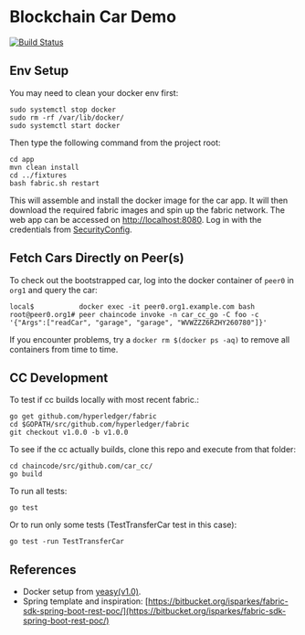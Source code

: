 # Blockchain Car Demo

[![Build Status](https://travis-ci.org/EGabb/Car-Trading-Blockchain.svg?branch=master)](https://travis-ci.org/EGabb/Car-Trading-Blockchain)

## Env Setup
You may need to clean your docker env first:
```
sudo systemctl stop docker
sudo rm -rf /var/lib/docker/
sudo systemctl start docker
```

Then type the following command from the project root:
```
cd app
mvn clean install
cd ../fixtures
bash fabric.sh restart
```

This will assemble and install the docker image for the car app. It will then download the required fabric images and spin up the fabric network. The web app can be accessed on [http://localhost:8080](http://localhost:8080). Log in with the credentials from [SecurityConfig](https://github.com/EGabb/Car-Trading-Blockchain/blob/master/app/src/main/java/ch/uzh/fabric/config/SecurityConfig.java).


## Fetch Cars Directly on Peer(s)
To check out the bootstrapped car, log into the docker container of `peer0` in `org1` and query the car:
```
local$           docker exec -it peer0.org1.example.com bash
root@peer0.org1# peer chaincode invoke -n car_cc_go -C foo -c '{"Args":["readCar", "garage", "garage", "WVWZZZ6RZHY260780"]}'
```

If you encounter problems, try a `docker rm $(docker ps -aq)` to remove all containers from time to time.

## CC Development
To test if cc builds locally with most recent fabric.:
```
go get github.com/hyperledger/fabric
cd $GOPATH/src/github.com/hyperledger/fabric
git checkout v1.0.0 -b v1.0.0
```

To see if the cc actually builds, clone this repo and execute from that folder:
```
cd chaincode/src/github.com/car_cc/
go build
```

To run all tests:
```
go test
```

Or to run only some tests (TestTransferCar test in this case):
```
go test -run TestTransferCar
```

## References
* Docker setup from [yeasy(v1.0)](https://github.com/yeasy/docker-compose-files/tree/master/hyperledger/1.0).
* Spring template and inspiration: [https://bitbucket.org/isparkes/fabric-sdk-spring-boot-rest-poc/](https://bitbucket.org/isparkes/fabric-sdk-spring-boot-rest-poc/)
